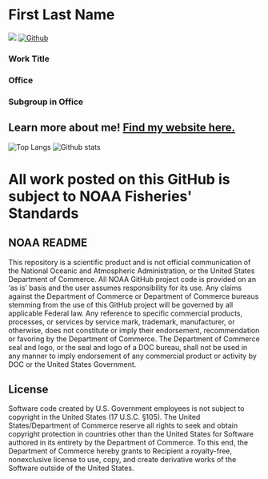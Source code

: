 # First Last Name

![](https://visitor-badge.laobi.icu/badge?page_id=nmfs-openscapes.nmfs-openscapes)
[![Github](https://img.shields.io/github/followers/nmfs-openscapes?label=Follow&style=social)](https://github.com/nmfs-openscapes)

### Work Title 

### Office

### Subgroup in Office

## Learn more about me! [Find my website here.](https://nmfs-openscapes.github.io/template_website_cv/)

![Top Langs](https://github-readme-stats.vercel.app/api/top-langs/?username=nmfs-openscapes)
![Github stats](https://github-readme-stats.vercel.app/api?username=nmfs-openscapes&show_icons=true)

<!--

More notes on how to do this, here: https://dev.to/charalambosioannou/create-a-dynamic-github-profile-readme-il5

**nmfs-openscapes/nmfs-openscapes** is a ✨ _special_ ✨ repository because its `README.md` (this file) appears on your GitHub profile.

Here are some ideas to get you started:

- 🔭 I’m currently working on ...
- 🌱 I’m currently learning ...
- 👯 I’m looking to collaborate on ...
- 🤔 I’m looking for help with ...
- 💬 Ask me about ...
- 📫 How to reach me: ...
- 😄 Pronouns: ...
- ⚡ Fun fact: ...
-->

# All work posted on this GitHub is subject to NOAA Fisheries' Standards

## NOAA README

This repository is a scientific product and is not official communication of the National Oceanic and Atmospheric Administration, or the United States Department of Commerce. All NOAA GitHub project code is provided on an ‘as is’ basis and the user assumes responsibility for its use. Any claims against the Department of Commerce or Department of Commerce bureaus stemming from the use of this GitHub project will be governed by all applicable Federal law. Any reference to specific commercial products, processes, or services by service mark, trademark, manufacturer, or otherwise, does not constitute or imply their endorsement, recommendation or favoring by the Department of Commerce. The Department of Commerce seal and logo, or the seal and logo of a DOC bureau, shall not be used in any manner to imply endorsement of any commercial product or activity by DOC or the United States Government.

## License

Software code created by U.S. Government employees is not subject to copyright in the United States (17 U.S.C. §105). The United States/Department of Commerce reserve all rights to seek and obtain copyright protection in countries other than the United States for Software authored in its entirety by the Department of Commerce. To this end, the Department of Commerce hereby grants to Recipient a royalty-free, nonexclusive license to use, copy, and create derivative works of the Software outside of the United States.
